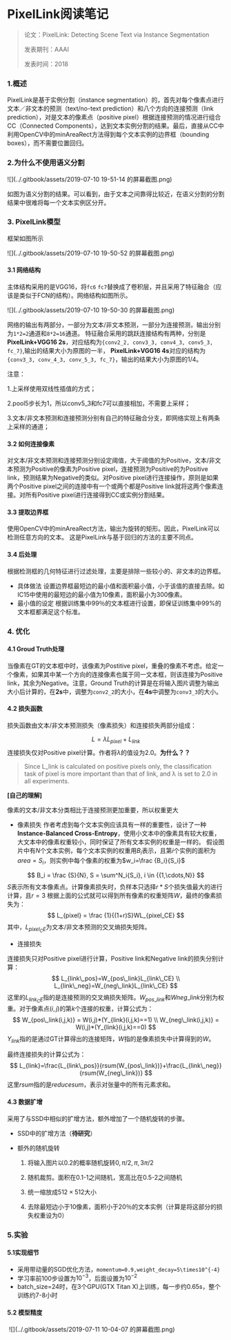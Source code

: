 # PixelLink阅读笔记

> 论文：PixelLink: Detecting Scene Text via Instance Segmentation
>
> 发表期刊：AAAI
>
> 发表时间：2018

### 1.概述

PixelLink是基于实例分割（instance segmentation）的，首先对每个像素点进行文本／非文本的预测（text/no-text prediction）和八个方向的连接预测（link prediction），对是文本的像素点（positive pixel）根据连接预测的情况进行组合CC（Connected Components），达到文本实例分割的结果。最后，直接从CC中利用OpenCV中的minAreaRect方法得到每个文本实例的边界框（bounding boxes），而不需要位置回归。

### 2.为什么不使用语义分割

![](../.gitbook/assets/2019-07-10 19-51-14 的屏幕截图.png)

如图为语义分割的结果。可以看到，由于文本之间靠得比较近，在语义分割的分割结果中很难将每一个文本实例区分开。

### 3. PixelLink模型

框架如图所示

![](../.gitbook/assets/2019-07-10 19-50-52 的屏幕截图.png)

#### 3.1  网络结构
主体结构采用的是VGG16，将`fc6` `fc7`替换成了卷积层，并且采用了特征融合（应该是类似于FCN的结构）。网络结构如图所示。

![](../.gitbook/assets/2019-07-10 19-50-30 的屏幕截图.png)

网络的输出有两部分，一部分为文本/非文本预测，一部分为连接预测，输出分别为`1*2=2`通道和`8*2=16`通道。
特征融合采用的跳跃连接结构有两种，分别是**PixelLink+VGG16 2s**，对应结构为`{conv2_2, conv3_3, conv4_3, conv5_3, fc_7}`,输出的结果大小为原图的一半， **PixelLink+VGG16 4s**对应的结构为`{conv3_3, conv_4_3, conv_5_3, fc_7}`，输出的结果大小为原图的1/4。

注意：

1.上采样使用双线性插值的方式；

2.pool5步长为1，所以conv5_3和fc7可以直接相加，不需要上采样；

3.文本/非文本预测和连接预测分别有自己的特征融合分支，即网络实现上有两条上采样的通道；

#### 3.2 如何连接像素
对文本/非文本预测和连接预测分别设定阈值，大于阈值的为Positive，文本/非文本预测为Positive的像素为Positive pixel，连接预测为Positive的为Positive link，预测结果为Negative的类似。对Positive pixel进行连接操作，原则是如果两个Positive pixel之间的连接中有一个或两个都是Positive link就将这两个像素连接。对所有Positive pixel进行连接得到CC或实例分割结果。
#### 3.3 提取边界框
使用OpenCV中的minAreaRect方法，输出为旋转的矩形。因此，PixelLink可以检测任意方向的文本。
这是PixelLink与基于回归的方法的主要不同点。

#### 3.4 后处理
根据检测框的几何特征进行过滤处理，主要是排除一些较小的、非文本的边界框。
* 具体做法
设置边界框最短边的最小值和面积最小值，小于该值的直接去除。如IC15中使用的最短边的最小值为10像素，面积最小为300像素。
* 最小值的设定
根据训练集中99％的文本框进行设置，即保证训练集中99%的文本框都满足这个标准。

### 4. 优化
#### 4.1 Groud Truth处理
当像素在GT的文本框中时，该像素为Postitive pixel，重叠的像素不考虑。给定一个像素，如果其中某一个方向的连接像素也属于同一文本框，则该连接为Positive link，其余为Negative。注意，Ground Truth的计算是在将输入图片调整为输出大小后计算的，在**2s**中，调整为`conv2_2`的大小，在**4s**中调整为`conv3_3`的大小。
#### 4.2 损失函数
损失函数由文本/非文本预测损失（像素损失）和连接损失两部分组成：

$$
L = \lambda L_{pixel} + L_{link}
$$
连接损失仅对Positive pixel计算。作者将$\lambda$的值设为2.0。**为什么？？**

>Since L_link is calculated on positive pixels only, the classification task of pixel is more important than that of link, and λ is set to 2.0 in all experiments.

**[自己的理解]**

像素的文本/非文本分类相比于连接预测更加重要，所以权重更大

* 像素损失
  作者考虑到每个文本实例应该具有一样的重要性，设计了一种**Instance-Balanced Cross-Entropy**，使用小文本中的像素具有较大权重，大文本中的像素权重较小，同时保证了所有文本实例的权重是一样的。
  假设图片中有$N$个文本实例，每个文本实例的权重用$B_i$表示，且第$i$个实例的面积为$area=S_i$，则实例中每个像素的权重为$w_i=\frac {B_i}{S_i}$

$$
B_i = \frac {S}{N}, S = \sum^N_i{S_i}, i \in {{1,\cdots,N}}
$$
$S$表示所有文本像素点。计算像素损失时，负样本只选择$r*S$个损失值最大的进行计算，且$r=3$
根据上面的公式就可以得到所有像素的权重矩阵$W$，最终的像素损失为：
$$
L_{pixel} = \frac {1}{(1+r)S}WL_{pixel_CE}
$$
其中，$L_{pixel_CE}$为文本/非文本预测的交叉熵损失矩阵。
* 连接损失

连接损失只对Positive pixel进行计算，Positive link和Negative link的损失分别计算：
$$
L_{link\_pos}=W_{pos\_link}L_{link\_CE} \\
L_{link\_neg}=W_{neg\_link}L_{link\_CE}
$$
这里的$L_{link_CE}$指的是连接预测的交叉熵损失矩阵。$W_{pos\_link}$和$W{neg\_link}$分别为权重。对于像素点$(i,j)$的第$k$个连接的权重，计算公式为：
$$
W_{pos\_link(i,j,k)} = W(i,j)*(Y_{link}(i,j,k)==1) \\
W_{neg\_link(i,j,k)} = W(i,j)*(Y_{link}(i,j,k)==0)
$$
$Y_{link}$指的是通过GT计算得出的连接矩阵，$W$指的是像素损失中计算得到的$W$。

最终连接损失的计算公式为：
$$
L_{link}=\frac{L_{link\_pos}}{rsum(W_{pos\_link})}+\frac{L_{link\_neg}}{rsum(W_{neg\_link})}
$$
这里$rsum$指的是$reduce sum$，表示对张量中的所有元素求和。

#### 4.3 数据扩增

采用了与SSD中相似的扩增方法，额外增加了一个随机旋转的步骤。

* SSD中的扩增方法（**待研究**）

* 额外的随机旋转

  1. 将输入图片以0.2的概率随机旋转$0, \pi/2, \pi, 3\pi/2$

  2. 随机裁剪。面积在0.1-1之间随机，宽高比在0.5-2之间随机

  3. 统一缩放成$512 \times 512$大小

  4. 去除最短边小于10像素，面积小于20％的文本实例（计算是将这部分的损失权重设为0）
### 5.实验
#### 5.1实现细节
* 采用带动量的SGD优化方法，`momentum=0.9,weight_decay=5\times10^{-4}`
* 学习率前100步设置为$10^{-3}$，后面设置为$10^{-2}$
* batch_size=24时，在3个GPU(GTX Titan X)上训练，每一步约0.65s，整个训练约7-8小时
#### 5.2  模型精度


​     ![](../.gitbook/assets/2019-07-11 10-04-07 的屏幕截图.png)

